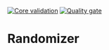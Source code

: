 [![Core validation](https://github.com/TryAtSoftware/Randomizer/actions/workflows/Core%20validation.yml/badge.svg)](https://github.com/TryAtSoftware/Randomizer/actions/workflows/Core%20validation.yml)
[![Quality gate](https://sonarcloud.io/api/project_badges/quality_gate?project=TryAtSoftware_Randomizer)](https://sonarcloud.io/dashboard?id=TryAtSoftware_Randomizer)

# Randomizer